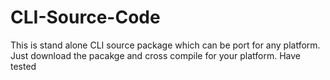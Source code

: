 # CLI-Source-Code
This is stand alone CLI source package which can be port for any platform. Just download the pacakge and cross compile for your platform. Have tested 
